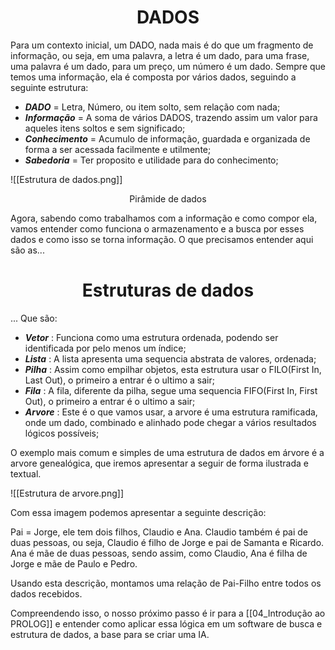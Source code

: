 <center><h1>DADOS</h1></center>
Para um contexto inicial, um DADO, nada mais é do que um fragmento de informação, ou seja, em uma palavra, a letra é um dado, para uma frase, uma palavra é um dado, para um preço, um número é um dado. Sempre que temos uma informação, ela é composta por vários dados, seguindo a seguinte estrutura:

* ***DADO*** = Letra, Número, ou item solto, sem relação com nada;
* ***Informação*** = A soma de vários DADOS, trazendo assim um valor para aqueles itens soltos e sem significado;
* ***Conhecimento*** = Acumulo de informação, guardada e organizada de forma a ser acessada facilmente e utilmente;
* ***Sabedoria*** = Ter proposito e utilidade para do conhecimento;

![[Estrutura de dados.png]]
<center>Pirâmide de dados</center>

Agora, sabendo como trabalhamos com a informação e como compor ela, vamos entender como funciona o armazenamento e a busca por esses dados e como isso se torna informação. O que precisamos entender aqui são as...

<center><h1>Estruturas de dados</h1></center>
... Que são:

*  ***Vetor*** : Funciona como uma estrutura ordenada, podendo ser identificada por pelo menos um índice;
*  ***Lista*** : A lista apresenta uma sequencia abstrata de valores, ordenada;
*  ***Pilha*** : Assim como empilhar objetos, esta estrutura usar o FILO(First In, Last Out), o primeiro a entrar é o ultimo a sair;
*  ***Fila*** : A fila, diferente da pilha, segue uma sequencia FIFO(First In, First Out), o primeiro a entrar é o ultimo a sair;
*  ***Arvore*** : Este é o que vamos usar, a arvore é uma estrutura ramificada, onde um dado, combinado e alinhado pode chegar a vários resultados lógicos possíveis;



O exemplo mais comum e simples de uma estrutura de dados em árvore é a arvore genealógica, que iremos apresentar a seguir de forma ilustrada e textual.

![[Estrutura de arvore.png]]

Com essa imagem podemos apresentar a seguinte descrição:

Pai = Jorge, ele tem dois filhos, Claudio e Ana.
Claudio também é pai de duas pessoas, ou seja, Claudio é filho de Jorge e pai de Samanta e Ricardo.
Ana é mãe de duas pessoas, sendo assim, como Claudio, Ana é filha de Jorge e mãe de Paulo e Pedro.

Usando esta descrição, montamos uma relação de Pai-Filho entre todos os dados recebidos.

Compreendendo isso, o nosso próximo passo é ir para a [[04_Introdução ao PROLOG]] e entender como aplicar essa lógica em um software de busca e estrutura de dados, a base para se criar uma IA.

